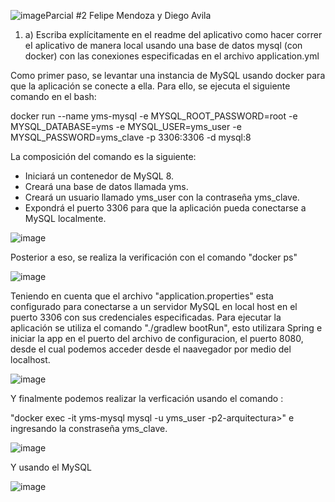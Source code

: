 ![image](https://github.com/user-attachments/assets/99b061b4-1962-42c9-af28-beb306e3f724)Parcial #2 Felipe Mendoza y Diego Avila

1. a) Escriba explícitamente en eI readme del aplicativo como hacer correr eI aplicativo de manera local usando una base de datos mysql (con docker) con las conexiones especificadas en el archivo application.yml

  Como primer paso, se levantar una instancia de MySQL usando docker para que la aplicación se conecte a ella.
   Para ello, se ejecuta el siguiente comando en el bash:

   docker run --name yms-mysql -e MYSQL_ROOT_PASSWORD=root -e MYSQL_DATABASE=yms -e MYSQL_USER=yms_user -e MYSQL_PASSWORD=yms_clave -p 3306:3306 -d mysql:8

La composición del comando es la siguiente:

- Iniciará un contenedor de MySQL 8.
- Creará una base de datos llamada yms.
- Creará un usuario llamado yms_user con la contraseña yms_clave.
- Expondrá el puerto 3306 para que la aplicación pueda conectarse a MySQL localmente.

![image](https://github.com/user-attachments/assets/6c9c0c1c-6b2d-4ae7-bf37-5acc04e2667c)

Posterior a eso, se realiza la verificación con el comando "docker ps"

![image](https://github.com/user-attachments/assets/7ddff8e5-9127-4fdc-bd69-dfe840a736e5)

Teniendo en cuenta que el archivo "application.properties" esta configurado para conectarse a un servidor MySQL en local host en el puerto 3306 con sus credenciales especificadas.
Para ejecutar la aplicación se utiliza el comando "./gradlew bootRun", esto utilizara Spring e iniciar la app en el puerto del archivo de configuracion, el puerto 8080, desde el cual podemos acceder desde el naavegador por medio del localhost.

![image](https://github.com/user-attachments/assets/ea27ee47-bc91-4f63-b03d-912edad5987e)

Y finalmente podemos realizar la verficación usando el comando :

  "docker exec -it yms-mysql mysql -u yms_user -p2-arquitectura>" e ingresando la constraseña yms_clave.

  ![image](https://github.com/user-attachments/assets/8889b6c9-23c9-41df-bcbe-94a00d879e72)

Y usando el MySQL

  ![image](https://github.com/user-attachments/assets/1ed00e56-e985-4997-b302-54627c9b4c1d)



